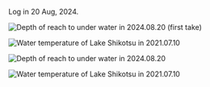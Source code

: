 Log in 20 Aug, 2024.  
  
<img src="https://github.com/siaflab/Deep_Water_Data_Logging_At_Lake_Shikotu/blob/main/DIY_Probe_for_Deep_Water/20240820/Depth(m)_20240820_01.png" alt="
Depth of reach to under water in 2024.08.20 (first take)" title="Depth of reach to under water in 2024.08.20(first take)">  
  
<img src="https://github.com/siaflab/Deep_Water_Data_Logging_At_Lake_Shikotu/blob/main/DIY_Probe_for_Deep_Water/20210928/Temperature(deg C)_20240820_01.png" alt="
Water temperature of Lake Shikotsu in 2021.07.10" title="Water temperature of Lake Shikotsu in 2024.08.20">  


<img src="https://github.com/siaflab/Deep_Water_Data_Logging_At_Lake_Shikotu/blob/main/DIY_Probe_for_Deep_Water/20240820/Depth(m)_20240820_02.png" alt="
Depth of reach to under water in 2024.08.20" title="Depth of reach to under water in 2024.08.20(Second take)">  
  
<img src="https://github.com/siaflab/Deep_Water_Data_Logging_At_Lake_Shikotu/blob/main/DIY_Probe_for_Deep_Water/20210928/Temperature(deg C)_20240820_02.png" alt="
Water temperature of Lake Shikotsu in 2021.07.10" title="Water temperature of Lake Shikotsu in 2024.08.20">  
